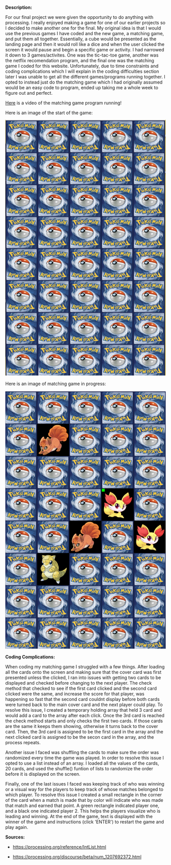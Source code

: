 **Description:**

For our final project we were given the opportunity to do anything with processing. I really enjoyed making a game for one of our earlier projects so I decided to make another one for the final. My original idea is that I would use the previous games I have coded and the new game, a matching game, and put them all together. Essentially, a cube would be presented as the landing page and then it would roll like a dice and when the user clicked the screen it would pause and begin a specific game or activity. I had narrowed it down to 3 games/activites. One was the tic-tac-toe game, another was the netflix recomendation program, and the final one was the matching game I coded for this website. Unfortunately, due to time constraints and coding complications which I will explain in the coding difficulties section later I was unable to get all the different games/programs running together. I opted to instead just do the matching game which I had originally assumed would be an easy code to program, ended up taking me a whole week to figure out and perfect.

[Here](https://youtu.be/Sz0JIMopTuY) is a video of the matching game program running!

Here is an image of the start of the game:

![](coverScreen.png)

Here is an image of matching game in progress:

![](playingGame.png)

**Coding Complications:**

When coding my matching game I struggled with a few things. After loading all the cards onto the screen and making sure that the cover card was first presented unless the clicked, I ran into issues with getting two cards to be displayed and checked before changing to the next player. The check method that checked to see if the first card clicked and the second card clicked were the same, and increase the score for that player, was happening so fast that the second card couldnt display before both cards were turned back to the main cover card and the next player could play. To resolve this issue, I created a temporary holding array that held 3 card and would add a card to the array after each click. Once the 3rd card is reached the check method starts and only checks the first two cards. If those cards are the same it keeps them showing, otherwise it turns back to the cover card. Then, the 3rd card is assigned to be the first card in the array and the next clicked card is assigned to be the secon card in the array, and the process repeats. 

Another issue I faced was shuffling the cards to make sure the order was randomized every time the game was played. In order to resolve this issue I opted to use a list instead of an array. I loaded all the values of the cards, 20 cards, and used the shuffle() funtion of lists to randomize the order before it is displayed on the screen.

Finally, one of the last issues I faced was keeping track of who was winning or a visual way for the players to keep track of whose matches belonged to which player. To resolve this issue I created a small rectangle in the corner of the card when a match is made that by color will indicate who was made that match and earned that point. A green rectangle indicated player one, and a black one indicated player 2. This helps the players visualize who is leading and winning. At the end of the game, text is displayed with the winner of the game and instructions (click 'ENTER') to restart the game and play again. 


**Sources:**

- https://processing.org/reference/IntList.html

- https://processing.org/discourse/beta/num_1207692372.html
